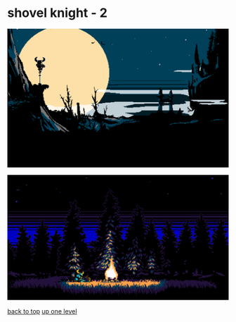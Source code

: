 # shovel knight - 2
[![629083.jpg](https://raw.githubusercontent.com/buckmanc/wallpapers/main/desktop/shovel%20knight/629083.jpg "629083.jpg")](https://raw.githubusercontent.com/buckmanc/wallpapers/main/desktop/shovel%20knight/629083.jpg)

[![d89ZA7W.png](https://raw.githubusercontent.com/buckmanc/wallpapers/main/desktop/shovel%20knight/d89ZA7W.png "d89ZA7W.png")](https://raw.githubusercontent.com/buckmanc/wallpapers/main/desktop/shovel%20knight/d89ZA7W.png)



[back to top](#)
[up one level](/desktop/README.MD)
